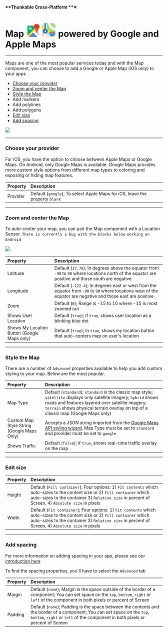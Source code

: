 #### **Thunkable Cross-Platform **✕

# Map ![](/assets/iOSviewIconGoogleMap.png)![](/assets/iOSviewIconMap.png) powered by Google and Apple Maps

---

Maps are one of the most popular services today and with the Map component, you can choose to add a Google or Apple Map \(iOS only\) to your apps

* [Choose your provider](#choose-your-provider)
* [Zoom and center the Map](#zoom-and-center-the-map)
* [Style the Map](#style-the-map-google-maps-only) 
* Add markers
* Add polylines
* Add polygons
* [Edit size](#edit-size)
* [Add spacing](#add-spacing)

![](/assets/map-✕-fig-1.png)

---

### Choose your provider

For iOS, you have the option to choose between Apple Maps or Google Maps. On Android, only Google Maps is available. Google Maps provides more custom style options from different map types to coloring and exposing or hiding map features.

| Property | Description |
| :--- | :--- |
| Provider | Default \(`google`\); To select Apple Maps for iOS, leave the property `blank` |

---

### Zoom and center the Map

To auto-center your map, you can pair the Map component with a Location Sensor. `There is currently a bug with the blocks below working on Android`

![](/assets/map-✕-fig-2.png)

| Property | Description |
| :--- | :--- |
| Latitude | Default \(`37.78`\); In degrees above the equator from `-90` to `90` where locations north of the equator are positive and those south are negative |
| Longitude | Default \(`-122.4`\); In degrees east or west from the equator from `-90` to `90` where locations west of the equator are negative and those east are positive |
| Zoom | Default \(`0`\); Range is -15 to 10 where -15 is most zoomed out |
| Shows User Location | Default \(`true`\); If `true`, shows user location as a blinking blue dot |
| Shows My Location Button \(Google Maps only\) | Default \(`true`\); In `true`, shows my location button that auto-centers map on user's location |

---

### Style the Map



There are a number of `Advanced` properties available to help you add custom styling to your map. Below are the most popular.

| Property | Description |
| :--- | :--- |
| Map Type | Default \(`standard`\); `standard` is the classic map style; `satellite` displays only satellite imagery; `hybrid` shows roads and features layered over satellite imagery; `terrain` shows physical terrain overlay on top of a classic map \(Google Maps only\) |
| Custom Map Style String \(Google Maps Only\) | Accepts a JSON string imported from the [Google Maps API styling wizard](https://mapstyle.withgoogle.com/). Map Type must be set to `standard` and provider must be set to `google` |
| Shows Traffic | Default \(`false`\); if `true`, shows real-time traffic overlay on the map |

---

### Edit size

| Property | Description |
| :--- | :--- |
| Height | Default \(`Fill container`\); Four options: 1\) `Fit contents` which auto-sizes to the content size or 2\) `Fill container` which auto-sizes to the container 3\) `Relative size` in percent of Screen, 4\) `Absolute size` in pixels |
| Width | Default \(`Fit container`\); Four options: 1\) `Fit contents` which auto-sizes to the content size or 2\) `Fill container` which auto-sizes to the container 3\) `Relative size` in percent of Screen, 4\) `Absolute size` in pixels |

---

### Add spacing

For more information on adding spacing in your app, please see our [introduction here](/x/create/intro-spacing.md)

To find the spacing properties, you'll have to select the `Advanced` tab

| Property | Description |
| :--- | :--- |
| Margin | Default \(`none`\); Margin is the space outside of the border of a component; You can set space on the `top`, `bottom`, `right` or `left` of the component in both pixels or percent of Screen |
| Padding | Default \(`none`\); Padding is the space between the contents and the border of a component; You can set space on the `top`, `bottom`, `right` or `left` of the component in both pixels or percent of Screen |



